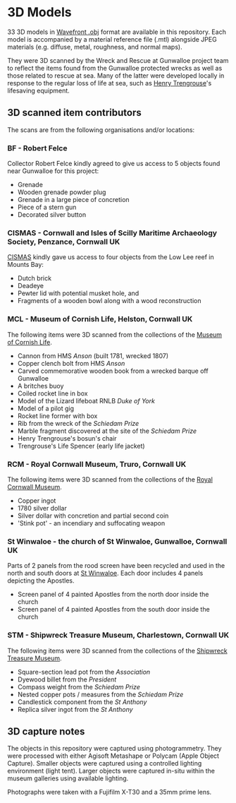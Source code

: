 # 3D Models

33 3D models in [Wavefront .obj](https://en.wikipedia.org/wiki/Wavefront_.obj_file) format are available in this repository. Each model is accompanied by a material reference file (.mtl) alongside JPEG materials (e.g. diffuse, metal, roughness, and normal maps).

They were 3D scanned by the Wreck and Rescue at Gunwalloe project team to reflect the items found from the Gunwalloe protected wrecks as well as those related to rescue at sea. Many of the latter were developed locally in response to the regular loss of life at sea, such as [Henry Trengrouse](https://museumofcornishlife.co.uk/collections/henry-trengrouse/)'s lifesaving equipment.

## 3D scanned item contributors

The scans are from the following organisations and/or locations:

### BF - Robert Felce

Collector Robert Felce kindly agreed to give us access to 5 objects found near Gunwalloe for this project: 

* Grenade
* Wooden grenade powder plug
* Grenade in a large piece of concretion
* Piece of a stern gun
* Decorated silver button

### CISMAS - Cornwall and Isles of Scilly Maritime Archaeology Society, Penzance, Cornwall UK

[CISMAS](https://www.cismas.org.uk) kindly gave us access to four objects from the Low Lee reef in Mounts Bay:

* Dutch brick
* Deadeye
* Pewter lid with potential musket hole, and
* Fragments of a wooden bowl along with a wood reconstruction

### MCL - Museum of Cornish Life, Helston, Cornwall UK

The following items were 3D scanned from the collections of the [Museum of Cornish Life](https://museumofcornishlife.co.uk).

* Cannon from HMS *Anson* (built 1781, wrecked 1807)
* Copper clench bolt from HMS *Anson*
* Carved commemorative wooden book from a wrecked barque off Gunwalloe
* A britches buoy
* Coiled rocket line in box
* Model of the Lizard lifeboat RNLB *Duke of York*
* Model of a pilot gig
* Rocket line former with box
* Rib from the wreck of the *Schiedam Prize*
* Marble fragment discovered at the site of the *Schiedam Prize*
* Henry Trengrouse's bosun's chair
* Trengrouse's Life Spencer (early life jacket)

### RCM - Royal Cornwall Museum, Truro, Cornwall UK

The following items were 3D scanned from the collections of the [Royal Cornwall Museum](https://www.royalcornwallmuseum.org.uk).

* Copper ingot
* 1780 silver dollar
* Silver dollar with concretion and partial second coin
* 'Stink pot' - an incendiary and suffocating weapon

### St Winwaloe - the church of St Winwaloe, Gunwalloe, Cornwall UK

Parts of 2 panels from the rood screen have been recycled and used in the north and south doors at [St Winwaloe](https://www.achurchnearyou.com/church/2383/). Each door includes 4 panels depicting the Apostles.

* Screen panel of 4 painted Apostles from the north door inside the church
* Screen panel of 4 painted Apostles from the south door inside the church

### STM - Shipwreck Treasure Museum, Charlestown, Cornwall UK

The following items were 3D scanned from the collections of the [Shipwreck Treasure Museum](https://www.shipwreckcharlestown.co.uk).

* Square-section lead pot from the *Association*
* Dyewood billet from the *President*
* Compass weight from the *Schiedam Prize*
* Nested copper pots / measures from the *Schiedam Prize*
* Candlestick component from the *St Anthony*
* Replica silver ingot from the *St Anthony*

## 3D capture notes

The objects in this repository were captured using photogrammetry. They were processed with either Agisoft Metashape or Polycam (Apple Object Capture). Smaller objects were captured using a controlled lighting environment (light tent). Larger objects were captured in-situ within the museum galleries using available lighting.

Photographs were taken with a Fujifilm X-T30 and a 35mm prime lens.
